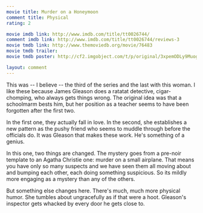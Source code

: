 ```yaml
---
movie title: Murder on a Honeymoon
comment title: Physical
rating: 2

movie imdb link: http://www.imdb.com/title/tt0026744/
comment imdb link: http://www.imdb.com/title/tt0026744/reviews-3
movie tmdb link: http://www.themoviedb.org/movie/76483
movie tmdb trailer: 
movie tmdb poster: http://cf2.imgobject.com/t/p/original/3xpemODLy9MuoghdNYYGeFcXjJ9.jpg

layout: comment
---
```


This was -- I believe -- the third of the series and the last with this woman. I like these because James Gleason does a ratatat detective, cigar-chomping, who always gets things wrong. The original idea was that a schoolmarm bests him, but her position as a teacher seems to have been forgotten after the first two.

In the first one, they actually fall in love. In the second, she establishes a new pattern as the pushy friend who seems to muddle through before the officials do. It was Gleason that makes these work. He's something of a genius.

In this one, two things are changed. The mystery goes from a pre-noir template to an Agatha Christie one: murder on a small airplane. That means you have only so many suspects and we have seen them all moving about and bumping each other, each doing something suspicious. So its mildly more engaging as a mystery than any of the others.

But something else changes here. There's much, much more physical humor. She tumbles about ungracefully as if that were a hoot. Gleason's inspector gets whacked by every door he gets close to.